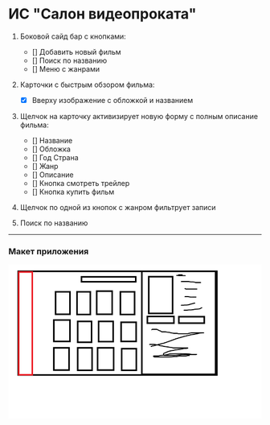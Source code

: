 # ИС "Салон видеопроката"

1. Боковой сайд бар с кнопками:

    * [] Добавить новый фильм
    * [] Поиск по названию
    * [] Меню с жанрами

2. Карточки с быстрым обзором фильма:
    
    * [x] Вверху изображение с обложкой и названием

3. Щелчок на карточку активизирует новую форму с полным описание фильма:
    
    * [] Название
    * [] Обложка
    * [] Год Страна
    * [] Жанр
    * [] Описание
    * [] Кнопка смотреть трейлер
    * [] Кнопка купить фильм
    
4. Щелчок по одной из кнопок с жанром фильтрует записи

5. Поиск по названию

    
---
### Макет приложения

![Макет приложения](Макет.jpg)
